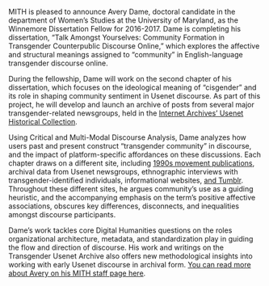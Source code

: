 MITH is pleased to announce Avery Dame, doctoral candidate in the department of Women’s Studies at the University of Maryland, as the Winnemore Dissertation Fellow for 2016-2017. Dame is completing his dissertation, “Talk Amongst Yourselves: Community Formation in Transgender Counterpublic Discourse Online,” which explores the affective and structural meanings assigned to “community” in English-language transgender discourse online.

During the fellowship, Dame will work on the second chapter of his dissertation, which focuses on the ideological meaning of “cisgender” and its role in shaping community sentiment in Usenet discourse. As part of this project, he will develop and launch an archive of posts from several major transgender-related newsgroups, held in the [Internet Archives’ Usenet Historical Collection](https://archive.org/details/usenethistorical).

Using Critical and Multi-Modal Discourse Analysis, Dame analyzes how users past and present construct “transgender community” in discourse, and the impact of platform-specific affordances on these discussions. Each chapter draws on a different site, including [1990s movement publications](https://www.digitaltransgenderarchive.net/catalog?f%5Bgenre_ssim%5D%5B%5D=Periodicals), archival data from Usenet newsgroups, ethnographic interviews with transgender-identified individuals, informational websites, [and Tumblr](http://www.tandfonline.com/doi/abs/10.1080/15295036.2015.1130846?journalCode=rcsm20). Throughout these different sites, he argues community’s use as a guiding heuristic, and the accompanying emphasis on the term’s positive affective associations, obscures key differences, disconnects, and inequalities amongst discourse participants.

Dame’s work tackles core Digital Humanities questions on the roles organizational architecture, metadata, and standardization play in guiding the flow and direction of discourse. His work and writings on the Transgender Usenet Archive also offers new methodological insights into working with early Usenet discourse in archival form. [You can read more about Avery on his MITH staff page here](http://mith.umd.edu/people/person/avery-dame/).